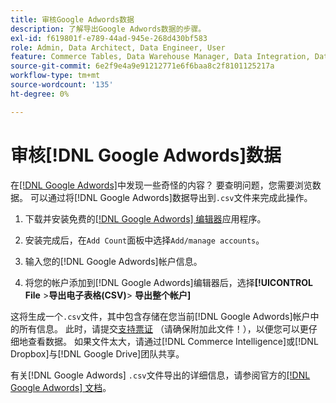 ```yaml
---
title: 审核Google Adwords数据
description: 了解导出Google Adwords数据的步骤。
exl-id: f619801f-e789-44ad-945e-268d430bf583
role: Admin, Data Architect, Data Engineer, User
feature: Commerce Tables, Data Warehouse Manager, Data Integration, Data Import/Export
source-git-commit: 6e2f9e4a9e91212771e6f6baa8c2f8101125217a
workflow-type: tm+mt
source-wordcount: '135'
ht-degree: 0%

---
```


# 审核[!DNL Google Adwords]数据

在[[!DNL Google Adwords]](../integrations/google-adwords.md)中发现一些奇怪的内容？ 要查明问题，您需要浏览数据。 可以通过将[!DNL Google Adwords]数据导出到`.csv`文件来完成此操作。

1. 下载并安装免费的[[!DNL Google Adwords] 编辑器](https://ads.google.com/home/tools/ads-editor/)应用程序。

1. 安装完成后，在`Add Count`面板中选择`Add/manage accounts`。

1. 输入您的[!DNL Google Adwords]帐户信息。

1. 将您的帐户添加到[!DNL Google Adwords]编辑器后，选择&#x200B;**[!UICONTROL File** > **&#x200B;导出电子表格(CSV)**> **导出整个帐户]**

这将生成一个`.csv`文件，其中包含存储在您当前[!DNL Google Adwords]帐户中的所有信息。 此时，请提交[支持票证](https://experienceleague.adobe.com/docs/commerce-knowledge-base/kb/troubleshooting/miscellaneous/mbi-service-policies.html) （请确保附加此文件！），以便您可以更仔细地查看数据。 如果文件太大，请通过[!DNL Commerce Intelligence]或[!DNL Dropbox]与[!DNL Google Drive]团队共享。

有关[!DNL Google Adwords] `.csv`文件导出的详细信息，请参阅官方的[[!DNL Google Adwords] 文档](https://support.google.com/google-ads/editor/answer/38657?hl=en)。
